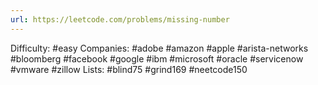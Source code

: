 ```yaml
---
url: https://leetcode.com/problems/missing-number
---
```


Difficulty: #easy
Companies: #adobe #amazon #apple #arista-networks #bloomberg #facebook #google #ibm #microsoft #oracle #servicenow #vmware #zillow
Lists: #blind75 #grind169 #neetcode150